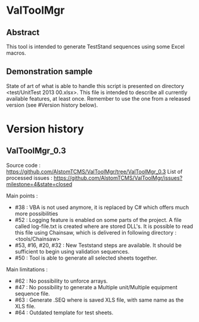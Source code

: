 ValToolMgr
==========

Abstract
----------
This tool is intended to generate TestStand sequences using some Excel macros.

Demonstration sample
----------
State of art of what is able to handle this script is presented on directory <test/UnitTest 2013 00.xlsx>. This file is intended to describe all currently available features, at least once.
Remember to use the one from a released version (see #Version history below).

Version history
==========

ValToolMgr_0.3
----------
Source code : https://github.com/AlstomTCMS/ValToolMgr/tree/ValToolMgr_0.3
List of processed issues : https://github.com/AlstomTCMS/ValToolMgr/issues?milestone=4&state=closed

Main points :
 * #38 : VBA is not used anymore, it is replaced by C# which offers much more possibilities
 * #52 : Logging feature is enabled on some parts of the project. A file called log-file.txt is created where are stored DLL's. It is possible to read this file using Chainsaw, which is delivered in following directory : <tools/Chainsaw>
 * #53, #16, #20, #32 : New Teststand steps are available. It should be sufficient to begin using validation sequences.
 * #50 : Tool is able to generate all selected sheets together.
 
Main limitations :
 * #62 : No possibility to unforce arrays.
 * #47 : No possibility to generate a Multiple unit/Multiple equipment sequence file.
 * #63 : Generate .SEQ where is saved XLS file, with same name as the XLS file.
 * #64 : Outdated template for test sheets.